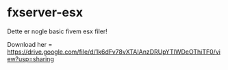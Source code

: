 # fxserver-esx
Dette er nogle basic fivem esx filer!


Download her = https://drive.google.com/file/d/1k6dFv78vXTAIAnzDRUpYTIWDeOThiTF0/view?usp=sharing 

